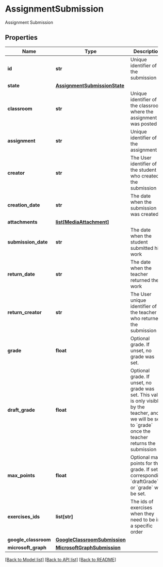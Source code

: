 # AssignmentSubmission

Assignment Submission
## Properties
Name | Type | Description | Notes
------------ | ------------- | ------------- | -------------
**id** | **str** | Unique identifier of the submission | [optional] 
**state** | [**AssignmentSubmissionState**](AssignmentSubmissionState.md) |  | [optional] 
**classroom** | **str** | Unique identifier of the classroom where the assignment was posted  | [optional] 
**assignment** | **str** | Unique identifier of the assignment | [optional] 
**creator** | **str** | The User identifier of the student who created the submission | [optional] 
**creation_date** | **str** | The date when the submission was created | [optional] 
**attachments** | [**list[MediaAttachment]**](MediaAttachment.md) |  | [optional] 
**submission_date** | **str** | The date when the student submitted his work | [optional] 
**return_date** | **str** | The date when the teacher returned the work | [optional] 
**return_creator** | **str** | The User unique identifier of the teacher who returned the submission  | [optional] 
**grade** | **float** | Optional grade. If unset, no grade was set. | [optional] 
**draft_grade** | **float** | Optional grade. If unset, no grade was set. This value is only visible by the teacher, and we will be set to &#x60;grade&#x60; once the teacher returns the submission | [optional] 
**max_points** | **float** | Optional max points for the grade. If set, a corresponding &#x60;draftGrade&#x60; or &#x60;grade&#x60; will be set. | [optional] 
**exercises_ids** | **list[str]** | The ids of exercises when they need to be in a specific order | [optional] 
**google_classroom** | [**GoogleClassroomSubmission**](GoogleClassroomSubmission.md) |  | [optional] 
**microsoft_graph** | [**MicrosoftGraphSubmission**](MicrosoftGraphSubmission.md) |  | [optional] 

[[Back to Model list]](../README.md#documentation-for-models) [[Back to API list]](../README.md#documentation-for-api-endpoints) [[Back to README]](../README.md)


